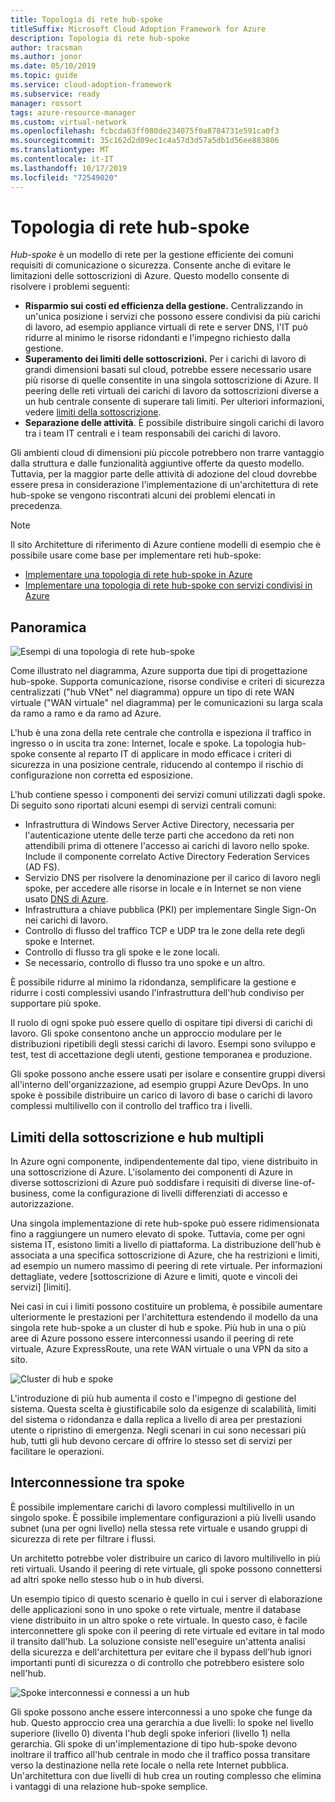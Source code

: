 ```yaml
---
title: Topologia di rete hub-spoke
titleSuffix: Microsoft Cloud Adoption Framework for Azure
description: Topologia di rete hub-spoke
author: tracsman
ms.author: jonor
ms.date: 05/10/2019
ms.topic: guide
ms.service: cloud-adoption-framework
ms.subservice: ready
manager: rossort
tags: azure-resource-manager
ms.custom: virtual-network
ms.openlocfilehash: fcbcda63ff080de234075f0a8784731e591ca0f3
ms.sourcegitcommit: 35c162d2d09ec1c4a57d3d57a5db1d56ee883806
ms.translationtype: MT
ms.contentlocale: it-IT
ms.lasthandoff: 10/17/2019
ms.locfileid: "72549020"
---
```

# <a name="hub-and-spoke-network-topology"></a>Topologia di rete hub-spoke

*Hub-spoke* è un modello di rete per la gestione efficiente dei comuni requisiti di comunicazione o sicurezza. Consente anche di evitare le limitazioni delle sottoscrizioni di Azure. Questo modello consente di risolvere i problemi seguenti:

- **Risparmio sui costi ed efficienza della gestione.** Centralizzando in un'unica posizione i servizi che possono essere condivisi da più carichi di lavoro, ad esempio appliance virtuali di rete e server DNS, l'IT può ridurre al minimo le risorse ridondanti e l'impegno richiesto dalla gestione.
- **Superamento dei limiti delle sottoscrizioni.** Per i carichi di lavoro di grandi dimensioni basati sul cloud, potrebbe essere necessario usare più risorse di quelle consentite in una singola sottoscrizione di Azure. Il peering delle reti virtuali dei carichi di lavoro da sottoscrizioni diverse a un hub centrale consente di superare tali limiti. Per ulteriori informazioni, vedere [limiti della sottoscrizione](https://docs.microsoft.com/azure/azure-subscription-service-limits).
- **Separazione delle attività**. È possibile distribuire singoli carichi di lavoro tra i team IT centrali e i team responsabili dei carichi di lavoro.

Gli ambienti cloud di dimensioni più piccole potrebbero non trarre vantaggio dalla struttura e dalle funzionalità aggiuntive offerte da questo modello. Tuttavia, per la maggior parte delle attività di adozione del cloud dovrebbe essere presa in considerazione l'implementazione di un'architettura di rete hub-spoke se vengono riscontrati alcuni dei problemi elencati in precedenza.

> [!NOTE]
> Il sito Architetture di riferimento di Azure contiene modelli di esempio che è possibile usare come base per implementare reti hub-spoke:
>
> - [Implementare una topologia di rete hub-spoke in Azure](https://docs.microsoft.com/azure/architecture/reference-architectures/hybrid-networking/hub-spoke)
> - [Implementare una topologia di rete hub-spoke con servizi condivisi in Azure](https://docs.microsoft.com/azure/architecture/reference-architectures/hybrid-networking/shared-services)

## <a name="overview"></a>Panoramica

![Esempi di una topologia di rete hub-spoke][1]

Come illustrato nel diagramma, Azure supporta due tipi di progettazione hub-spoke. Supporta comunicazione, risorse condivise e criteri di sicurezza centralizzati ("hub VNet" nel diagramma) oppure un tipo di rete WAN virtuale ("WAN virtuale" nel diagramma) per le comunicazioni su larga scala da ramo a ramo e da ramo ad Azure.

L'hub è una zona della rete centrale che controlla e ispeziona il traffico in ingresso o in uscita tra zone: Internet, locale e spoke. La topologia hub-spoke consente al reparto IT di applicare in modo efficace i criteri di sicurezza in una posizione centrale, riducendo al contempo il rischio di configurazione non corretta ed esposizione.

L'hub contiene spesso i componenti dei servizi comuni utilizzati dagli spoke. Di seguito sono riportati alcuni esempi di servizi centrali comuni:

- Infrastruttura di Windows Server Active Directory, necessaria per l'autenticazione utente delle terze parti che accedono da reti non attendibili prima di ottenere l'accesso ai carichi di lavoro nello spoke. Include il componente correlato Active Directory Federation Services (AD FS).
- Servizio DNS per risolvere la denominazione per il carico di lavoro negli spoke, per accedere alle risorse in locale e in Internet se non viene usato [DNS di Azure](https://docs.microsoft.com/azure/dns/dns-overview).
- Infrastruttura a chiave pubblica (PKI) per implementare Single Sign-On nei carichi di lavoro.
- Controllo di flusso del traffico TCP e UDP tra le zone della rete degli spoke e Internet.
- Controllo di flusso tra gli spoke e le zone locali.
- Se necessario, controllo di flusso tra uno spoke e un altro.

È possibile ridurre al minimo la ridondanza, semplificare la gestione e ridurre i costi complessivi usando l'infrastruttura dell'hub condiviso per supportare più spoke.

Il ruolo di ogni spoke può essere quello di ospitare tipi diversi di carichi di lavoro. Gli spoke consentono anche un approccio modulare per le distribuzioni ripetibili degli stessi carichi di lavoro. Esempi sono sviluppo e test, test di accettazione degli utenti, gestione temporanea e produzione.

Gli spoke possono anche essere usati per isolare e consentire gruppi diversi all'interno dell'organizzazione, ad esempio gruppi Azure DevOps. In uno spoke è possibile distribuire un carico di lavoro di base o carichi di lavoro complessi multilivello con il controllo del traffico tra i livelli.

## <a name="subscription-limits-and-multiple-hubs"></a>Limiti della sottoscrizione e hub multipli

In Azure ogni componente, indipendentemente dal tipo, viene distribuito in una sottoscrizione di Azure. L'isolamento dei componenti di Azure in diverse sottoscrizioni di Azure può soddisfare i requisiti di diverse line-of-business, come la configurazione di livelli differenziati di accesso e autorizzazione.

Una singola implementazione di rete hub-spoke può essere ridimensionata fino a raggiungere un numero elevato di spoke. Tuttavia, come per ogni sistema IT, esistono limiti a livello di piattaforma. La distribuzione dell'hub è associata a una specifica sottoscrizione di Azure, che ha restrizioni e limiti, ad esempio un numero massimo di peering di rete virtuale. Per informazioni dettagliate, vedere [sottoscrizione di Azure e limiti, quote e vincoli dei servizi] [limiti].

Nei casi in cui i limiti possono costituire un problema, è possibile aumentare ulteriormente le prestazioni per l'architettura estendendo il modello da una singola rete hub-spoke a un cluster di hub e spoke. Più hub in una o più aree di Azure possono essere interconnessi usando il peering di rete virtuale, Azure ExpressRoute, una rete WAN virtuale o una VPN da sito a sito.

![Cluster di hub e spoke][2]

L'introduzione di più hub aumenta il costo e l'impegno di gestione del sistema. Questa scelta è giustificabile solo da esigenze di scalabilità, limiti del sistema o ridondanza e dalla replica a livello di area per prestazioni utente o ripristino di emergenza. Negli scenari in cui sono necessari più hub, tutti gli hub devono cercare di offrire lo stesso set di servizi per facilitare le operazioni.

## <a name="interconnection-between-spokes"></a>Interconnessione tra spoke

È possibile implementare carichi di lavoro complessi multilivello in un singolo spoke. È possibile implementare configurazioni a più livelli usando subnet (una per ogni livello) nella stessa rete virtuale e usando gruppi di sicurezza di rete per filtrare i flussi.

Un architetto potrebbe voler distribuire un carico di lavoro multilivello in più reti virtuali. Usando il peering di rete virtuale, gli spoke possono connettersi ad altri spoke nello stesso hub o in hub diversi.

Un esempio tipico di questo scenario è quello in cui i server di elaborazione delle applicazioni sono in uno spoke o rete virtuale, mentre il database viene distribuito in un altro spoke o rete virtuale. In questo caso, è facile interconnettere gli spoke con il peering di rete virtuale ed evitare in tal modo il transito dall'hub. La soluzione consiste nell'eseguire un'attenta analisi della sicurezza e dell'architettura per evitare che il bypass dell'hub ignori importanti punti di sicurezza o di controllo che potrebbero esistere solo nell'hub.

![Spoke interconnessi e connessi a un hub][3]

Gli spoke possono anche essere interconnessi a uno spoke che funge da hub. Questo approccio crea una gerarchia a due livelli: lo spoke nel livello superiore (livello 0) diventa l'hub degli spoke inferiori (livello 1) nella gerarchia. Gli spoke di un'implementazione di tipo hub-spoke devono inoltrare il traffico all'hub centrale in modo che il traffico possa transitare verso la destinazione nella rete locale o nella rete Internet pubblica. Un'architettura con due livelli di hub crea un routing complesso che elimina i vantaggi di una relazione hub-spoke semplice.

<!-- images -->

[0]: ../../_images/azure-best-practices/network-redundant-equipment.png "Esempi di sovrapposizione di componenti"
[1]: ../../_images/azure-best-practices/network-hub-spoke-high-level.png "Esempio generale di hub e spoke"
[2]: ../../_images/azure-best-practices/network-hub-spokes-cluster.png "Cluster di hub e spoke"
[3]: ../../_images/azure-best-practices/network-spoke-to-spoke.png "Da spoke a spoke"
[4]: ../../_images/azure-best-practices/network-hub-spoke-block-level-diagram.png "Diagramma a blocchi di hub e spoke"
[5]: ../../_images/azure-best-practices/network-users-groups-subscriptions.png "Utenti, gruppi, sottoscrizioni e progetti"
[6]: ../../_images/azure-best-practices/network-infrastructure-high-level.png "Diagramma dell'infrastruttura generale"
[7]: ../../_images/azure-best-practices/network-high-level-perimeter-networks.png "Diagramma dell'infrastruttura generale"
[8]: ../../_images/azure-best-practices/network-vnet-peering-perimeter-networks.png "Peering di rete virtuale e reti perimetrali"
[9]: ../../_images/azure-best-practices/network-high-level-diagram-monitoring.png "Diagramma generale per il monitoraggio"
[10]: ../../_images/azure-best-practices/network-high-level-workloads.png "Diagramma generale per il carico di lavoro"

<!-- links -->

[PrivateDNS]: https://docs.microsoft.com/azure/dns/private-dns-overview
[VNetPeering]: https://docs.microsoft.com/azure/virtual-network/virtual-network-peering-overview
[user-defined-routes]: https://docs.microsoft.com/azure/virtual-network/virtual-networks-udr-overview
[RBAC]: https://docs.microsoft.com/azure/role-based-access-control/overview
[azure-ad]: https://docs.microsoft.com/azure/active-directory/active-directory-whatis
[VPN]: https://docs.microsoft.com/azure/vpn-gateway/vpn-gateway-about-vpngateways
[ExR]: https://docs.microsoft.com/azure/expressroute/expressroute-introduction
[ExRD]: https://docs.microsoft.com/azure/expressroute/expressroute-erdirect-about
[vWAN]: https://docs.microsoft.com/azure/virtual-wan/virtual-wan-about
[NVA]: https://docs.microsoft.com/azure/architecture/reference-architectures/dmz/nva-ha
[AzFW]: https://docs.microsoft.com/azure/firewall/overview
[SubMgmt]: ../../reference/azure-scaffold.md
[RGMgmt]: https://docs.microsoft.com/azure/azure-resource-manager/resource-group-overview
[DMZ]: https://docs.microsoft.com/azure/best-practices-network-security
[ALB]: https://docs.microsoft.com/azure/load-balancer/load-balancer-overview
[PIP]: https://docs.microsoft.com/azure/virtual-network/resource-groups-networking#public-ip-address
[AFD]: https://docs.microsoft.com/azure/frontdoor/front-door-overview
[AppGW]: https://docs.microsoft.com/azure/application-gateway/application-gateway-introduction
[WAF]: https://docs.microsoft.com/azure/application-gateway/application-gateway-web-application-firewall-overview
[Monitor]: https://docs.microsoft.com/azure/monitoring-and-diagnostics/
[ActLog]: https://docs.microsoft.com/azure/monitoring-and-diagnostics/monitoring-overview-activity-logs
[DiagLog]: https://docs.microsoft.com/azure/monitoring-and-diagnostics/monitoring-overview-of-diagnostic-logs
[nsg-log]: https://docs.microsoft.com/azure/virtual-network/virtual-network-nsg-manage-log
[OMS]: https://docs.microsoft.com/azure/operations-management-suite/operations-management-suite-overview
[NPM]: https://docs.microsoft.com/azure/log-analytics/log-analytics-network-performance-monitor
[NetWatch]: https://docs.microsoft.com/azure/network-watcher/network-watcher-monitoring-overview
[WebApps]: https://docs.microsoft.com/azure/app-service/
[HDI]: https://docs.microsoft.com/azure/hdinsight/hdinsight-hadoop-introduction
[EventHubs]: https://docs.microsoft.com/azure/event-hubs/event-hubs-what-is-event-hubs
[ServiceBus]: https://docs.microsoft.com/azure/service-bus-messaging/service-bus-messaging-overview
[traffic-manager]: https://docs.microsoft.com/azure/traffic-manager/traffic-manager-overview
